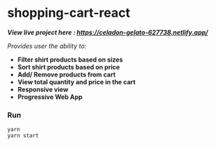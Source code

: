 # shopping-cart-react
***View live project here : https://celadon-gelato-627738.netlify.app/***

*Provides user the ability to:*
- **Filter shirt products based on sizes**
- **Sort shirt  products based on price**
- **Add/ Remove products from cart**
- **View total quantity and price in the cart**
- **Responsive view**
- **Progressive Web App**

### Run
```
yarn
yarn start
```
